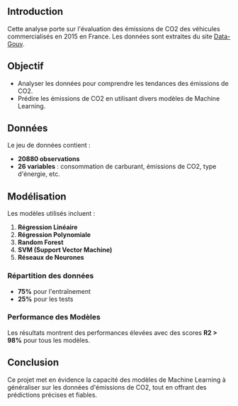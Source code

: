 ## Introduction
Cette analyse porte sur l'évaluation des émissions de CO2 des véhicules commercialisés en 2015 en France. Les données sont extraites du site [Data-Gouv](https://www.data.gouv.fr/fr/datasets/emissions-de-co2-et-de-polluants-des-vehicules-commercialises-en-france/).

## Objectif
- Analyser les données pour comprendre les tendances des émissions de CO2.
- Prédire les émissions de CO2 en utilisant divers modèles de Machine Learning.

## Données
Le jeu de données contient :
- **20880 observations**
- **26 variables** : consommation de carburant, émissions de CO2, type d'énergie, etc.

## Modélisation
Les modèles utilisés incluent :
1. **Régression Linéaire**
2. **Régression Polynomiale**
3. **Random Forest**
4. **SVM (Support Vector Machine)**
5. **Réseaux de Neurones**

### Répartition des données
- **75%** pour l'entraînement
- **25%** pour les tests

### Performance des Modèles
Les résultats montrent des performances élevées avec des scores **R2 > 98%** pour tous les modèles.

## Conclusion
Ce projet met en évidence la capacité des modèles de Machine Learning à généraliser sur les données d'émissions de CO2, tout en offrant des prédictions précises et fiables.

